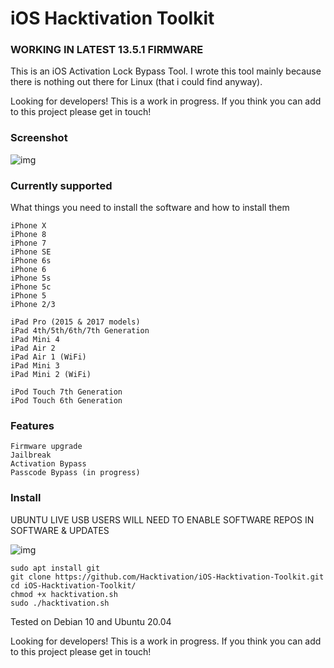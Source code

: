 # iOS Hacktivation Toolkit

### WORKING IN LATEST 13.5.1 FIRMWARE

This is an iOS Activation Lock Bypass Tool. I wrote this tool mainly because there is nothing out there for Linux (that i could find anyway). 

Looking for developers! This is a work in progress. If you think you can add to this project please get in touch!

### Screenshot

![img](https://i.imgur.com/Teuq7AO.png)

### Currently supported

What things you need to install the software and how to install them

```
iPhone X
iPhone 8
iPhone 7
iPhone SE
iPhone 6s
iPhone 6
iPhone 5s
iPhone 5c
iPhone 5
iPhone 2/3

iPad Pro (2015 & 2017 models)
iPad 4th/5th/6th/7th Generation
iPad Mini 4
iPad Air 2
iPad Air 1 (WiFi)
iPad Mini 3
iPad Mini 2 (WiFi)

iPod Touch 7th Generation
iPod Touch 6th Generation
```

### Features


```
Firmware upgrade
Jailbreak
Activation Bypass
Passcode Bypass (in progress)
```
### Install

UBUNTU LIVE USB USERS WILL NEED TO ENABLE SOFTWARE REPOS IN SOFTWARE & UPDATES

![img](https://i.imgur.com/05scg8J.png)


```
sudo apt install git
git clone https://github.com/Hacktivation/iOS-Hacktivation-Toolkit.git
cd iOS-Hacktivation-Toolkit/
chmod +x hacktivation.sh
sudo ./hacktivation.sh
```

Tested on Debian 10 and Ubuntu 20.04

Looking for developers! This is a work in progress. If you think you can add to this project please get in touch!

